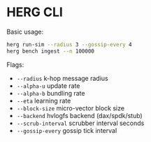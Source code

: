 # HERG CLI

Basic usage:

```bash
herg run-sim --radius 3 --gossip-every 4
herg bench ingest --n 100000
```

Flags:
- `--radius`          k-hop message radius
- `--alpha-u`         update rate
- `--alpha-b`         bundling rate
- `--eta`             learning rate
- `--block-size`      micro-vector block size
- `--backend`         hvlogfs backend (dax/spdk/stub)
- `--scrub-interval`  scrubber interval seconds
- `--gossip-every`    gossip tick interval
